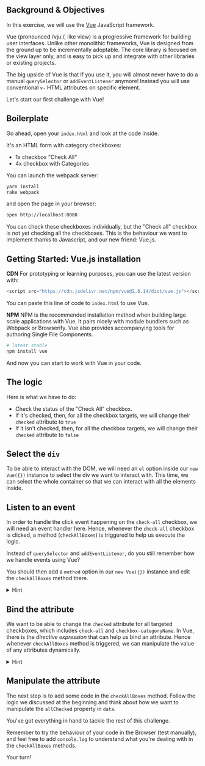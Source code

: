 ## Background & Objectives

In this exercise, we will use the [Vue](https://vuejs.org/) JavaScript framework. 

Vue (pronounced /vjuː/, like view) is a progressive framework for building user interfaces. Unlike other monolithic frameworks, Vue is designed from the ground up to be incrementally adoptable. The core library is focused on the view layer only, and is easy to pick up and integrate with other libraries or existing projects. 

The big upside of Vue is that if you use it, you will almost never have to do a manual `querySelector` or `addEventListener` anymore! Instead you will use conventional `v-` HTML attributes on specific element.

Let's start our first challenge with Vue!

## Boilerplate

Go ahead, open your `index.html` and look at the code inside.

It's an HTML form with category checkboxes:
- 1x checkbox "Check All"
- 4x checkbox with Categories

You can launch the webpack server:
```bash
yarn install
rake webpack
```

and open the page in your browser:
```bash
open http://localhost:8080
```

You can check these checkboxes individually, but the "Check all" checkbox is not yet checking all the checkboxes. This is the behaviour we want to implement thanks to Javascript, and our new friend: Vue.js.


## Getting Started: Vue.js installation

**CDN**
For prototyping or learning purposes, you can use the latest version with:

```js
<script src="https://cdn.jsdelivr.net/npm/vue@2.6.14/dist/vue.js"></script>
```

You can paste this line of code to `index.html` to use Vue.

**NPM**
NPM is the recommended installation method when building large scale applications with Vue. It pairs nicely with module bundlers such as Webpack or Browserify. Vue also provides accompanying tools for authoring Single File Components.

```bash
# latest stable
npm install vue
```

And now you can start to work with Vue in your code.

## The logic

Here is what we have to do:
- Check the status of the "Check All" checkbox.
- If it's checked, then, for all the checkbox targets, we will change their `checked` attribute to `true`
- If it isn't checked, then, for all the checkbox targets, we will change their `checked` attribute to `false`

## Select the `div`

To be able to interact with the DOM, we will need an `el` option inside our `new Vue({})` instance to select the div we want to interact with. This time, we can select the whole container so that we can interact with all the elements inside.

## Listen to an event
In order to handle the click event happening on the `check-all` checkbox, we will need an event handler here. Hence, whenever the `check-all` checkbox is clicked, a method (`checkAllBoxes`) is triggered to help us execute the logic.

Instead of `querySelector` and `addEventListener`, do you still remember how we handle events using Vue?

You should then add a `method` option in our `new Vue({})` instance and edit the `checkAllBoxes` method there.

<details>
  <summary markdown='span'>Hint</summary>  
  
  We can attach `v-on:click` or `@click` as shortcut on the `check-all` checkbox to listen to its `click` event.

  ```html
  <input id='check-all' type="checkbox" class="form-check-input" @click="checkAllBoxes">
  ```

  ```js
  let app = new Vue({
    el: '#app',
    methods: {
      checkAllBoxes(event){
        // Code Here
      }
    }
  })  
  ```
</details>

## Bind the attribute

We want to be able to change the `checked` attribute for all targeted checkboxes, which includes `check-all` and `checkbox-categoryName`. In Vue, there is the _directive expression_ that can help us bind an attribute. Hence whenever `checkAllBoxes` method is triggered, we can manipulate the value of any attributes dynamically.

<details>
  <summary markdown='span'>Hint</summary>  
  
  We can attach `v-bind:checked` or `:checked` in shortcut on targeted checkboxes to enable dynamic manipulations.

  ```html
  <!-- index.html -->
  <!-- ... -->
  <input id='check-all' type="checkbox" class="form-check-input" :checked="allChecked" @click="checkAllBoxes">
  <!-- ... -->
  <input id='checkbox-appartment' type="checkbox" class="form-check-input" :checked="allChecked">
  <!-- ... -->
  ```

  ```js
  // index.js
  let app = new Vue({
    el: '#app',
    data: {
      // Set the default to false for all the checkboxes
      allChecked: false,
    },
    methods: {
      checkAllBoxes(event){
        // Code Here
      }
    }
  })  
  ```
</details>

## Manipulate the attribute

The next step is to add some code in the `checkAllBoxes` method. Follow the logic we discussed at the beginning and think about how we want to manipulate the `allChecked` property in `data`.

You've got everything in hand to tackle the rest of this challenge.

Remember to try the behaviour of your code in the Browser (test manually), and feel free to add `console.log` to understand what you're dealing with in the `checkAllBoxes` methods.

Your turn!

